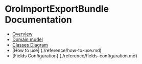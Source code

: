 OroImportExportBundle Documentation
===================================

- [Overview](./reference/overview.md)
- [Domain model](./reference/domain-model.md)
- [Classes Diagram](./reference/classes-diagram.md)
- [How to use] (./reference/how-to-use.md)
- [Fields Configuration] (./reference/fields-configuration.md)

